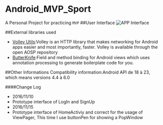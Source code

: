# Android_MVP_Sport
A Personal Project for practicing `MVP` 
##User Interface
![APP Interface](https://github.com/underwindfall/Android_MVP_Sport/tree/master/app/src/main/res/doc/ScreenShots.jpeg)

##External libraries used
- [Volley Utils](https://github.com/johnjohndoe/Volley):Volley is an HTTP library that makes networking for Android apps easier and most importantly, faster. Volley is available through the open AOSP repository<br>
- [ButterKnife](https://github.com/JakeWharton/butterknife):Field and method binding for Android views which uses annotation processing to generate boilerplate code for you.

##Other Informations
Compatibility information:Android API de 18 à 23, which means versions 4.4 à 6.0

####Change Log
* 2016/11/10
 * Prototype interface of LogIn and SignUp
* 2016/11/15
 * Prototype interface of HomeActiviy and correct for the usage of ViewPager, This time I use buttonPen for showing a PopWindow
